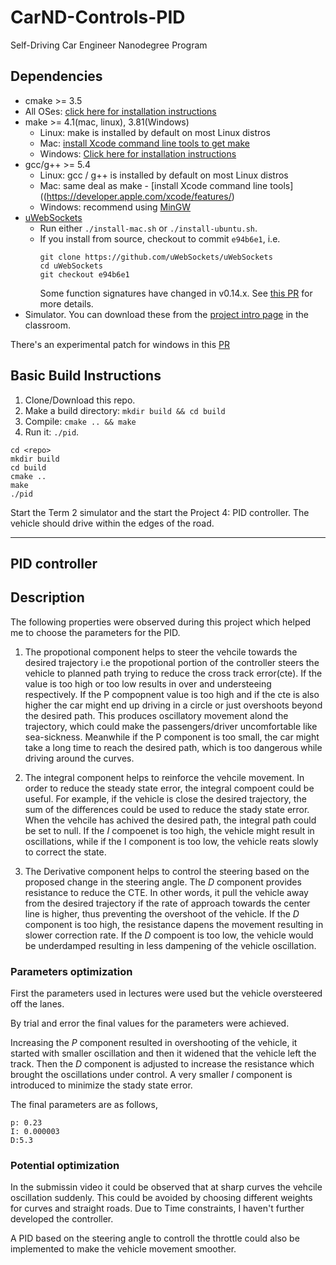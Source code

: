 # CarND-Controls-PID
Self-Driving Car Engineer Nanodegree Program

## Dependencies

* cmake >= 3.5
 * All OSes: [click here for installation instructions](https://cmake.org/install/)
* make >= 4.1(mac, linux), 3.81(Windows)
  * Linux: make is installed by default on most Linux distros
  * Mac: [install Xcode command line tools to get make](https://developer.apple.com/xcode/features/)
  * Windows: [Click here for installation instructions](http://gnuwin32.sourceforge.net/packages/make.htm)
* gcc/g++ >= 5.4
  * Linux: gcc / g++ is installed by default on most Linux distros
  * Mac: same deal as make - [install Xcode command line tools]((https://developer.apple.com/xcode/features/)
  * Windows: recommend using [MinGW](http://www.mingw.org/)
* [uWebSockets](https://github.com/uWebSockets/uWebSockets)
  * Run either `./install-mac.sh` or `./install-ubuntu.sh`.
  * If you install from source, checkout to commit `e94b6e1`, i.e.
    ```
    git clone https://github.com/uWebSockets/uWebSockets 
    cd uWebSockets
    git checkout e94b6e1
    ```
    Some function signatures have changed in v0.14.x. See [this PR](https://github.com/udacity/CarND-MPC-Project/pull/3) for more details.
* Simulator. You can download these from the [project intro page](https://github.com/udacity/self-driving-car-sim/releases) in the classroom.

There's an experimental patch for windows in this [PR](https://github.com/udacity/CarND-PID-Control-Project/pull/3)

## Basic Build Instructions

1. Clone/Download this repo.
2. Make a build directory: `mkdir build && cd build`
3. Compile: `cmake .. && make`
4. Run it: `./pid`. 

```
cd <repo>
mkdir build
cd build
cmake ..
make
./pid
```

Start the Term 2 simulator and the start the Project 4: PID controller. The vehicle should drive within the edges of the road.  

-----------------------------------------
## PID controller
## Description

The following properties were observed during this project which helped me to choose the parameters for the PID.  

1. The propotional component helps to steer the vehcile towards the desired trajectory i.e the propotional portion of the controller steers the vehicle to planned path trying to reduce the cross track error(cte). If the value is too high or too low results in over and understeeing respectively. If the P compopnent value is too high and if the cte is also higher the car might end up driving in a circle or just overshoots beyond the desired path. This produces oscillatory movement alond the trajectory, which could make the passengers/driver uncomfortable like sea-sickness. Meanwhile if the P component is too small, the car might take a long time to reach the desired path, which is too dangerous while driving around the curves.

2. The integral component helps to reinforce the vehcile movement. In order to reduce the steady state error, the integral compoent could be useful. For example, if the vehicle is close the desired trajectory, the sum of the differences could be used to reduce the stady state error. When the vehcile has achived the desired path, the integral path could be set to null. If the _I_ compoenet is too high, the vehicle might result in oscillations, while if the I component is too low, the vehicle reats slowly to correct the state.

3. The Derivative component helps to control the steering based on the proposed change in the steering angle. The _D_ component provides resistance to reduce the CTE. In other words, it pull the vehicle away from the desired trajectory if the rate of approach towards the center line is higher, thus preventing the overshoot of the vehicle. If the _D_ component is too high, the resistance dapens the movement resulting in slower correction rate. If the _D_ compoent is too low, the vehicle would be underdamped resulting in less dampening of the vehicle oscillation.

### Parameters optimization

First the parameters used in lectures were used but the vehicle oversteered off the lanes.   

By trial and error the final values for the parameters were achieved.  

Increasing the _P_ component resulted in overshooting of the vehicle, it started with smaller oscillation and then it widened that the vehicle left the track. Then the _D_ component is adjusted to increase the resistance which brought the oscillations under control. A very smaller _I_ component is introduced to minimize the stady state error.  

The final parameters are as follows,  

```
p: 0.23
I: 0.000003
D:5.3
```


### Potential optimization

In the submissin video it could be observed that at sharp curves the vehcile oscillation suddenly. This could be avoided by choosing different weights for curves and straight roads. Due to Time constraints, I haven't further developed the controller.  

A PID based on the steering angle to controll the throttle could also be implemented to make the vehicle movement smoother.  
